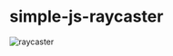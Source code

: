 ﻿# simple-js-raycaster

![raycaster](https://user-images.githubusercontent.com/34331324/147865901-1e930528-2111-498a-a042-b5f197e4efe9.png)

